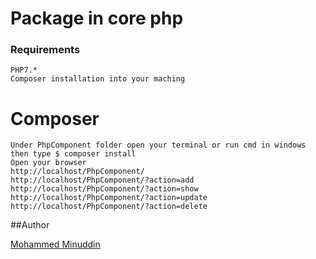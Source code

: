 # Package in core php

### Requirements
    PHP7.*
    Composer installation into your maching


#  Composer
    Under PhpComponent folder open your terminal or run cmd in windows 
    then type $ composer install
    Open your browser 
    http://localhost/PhpComponent/
    http://localhost/PhpComponent/?action=add
    http://localhost/PhpComponent/?action=show
    http://localhost/PhpComponent/?action=update
    http://localhost/PhpComponent/?action=delete
    
##Author

[Mohammed Minuddin](https://moinshareidea.wordpress.com)

